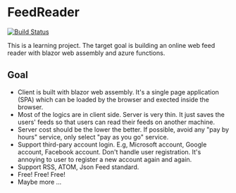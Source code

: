 FeedReader
==

[![Build Status](https://dev.azure.com/feedreader/feedreader/_apis/build/status/feedreaderorg.feedreader?branchName=master)](https://dev.azure.com/feedreader/feedreader/_build/latest?definitionId=1&branchName=master)

This is a learning project. The target goal is building an online web feed reader with blazor web assembly
and azure functions.

## Goal

- Client is built with blazor web assembly. It's a single page application (SPA) which can be loaded by the
  browser and exected inside the browser.
- Most of the logics are in client side. Server is very thin. It just saves the users' feeds so that users
  can read their feeds on another machine.
- Server cost should be the lower the better. If possible, avoid any "pay by hours" service, only select
  "pay as you go" service.
- Support third-pary account login. E.g, Microsoft account, Google account, Facebook account. Don't handle
  user registration. It's annoying to user to register a new account again and again.
- Support RSS, ATOM, Json Feed standard.
- Free! Free! Free!
- Maybe more ... 
